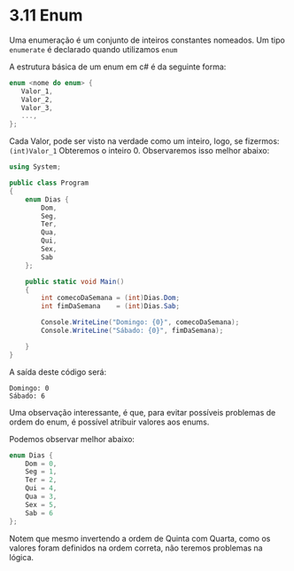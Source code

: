 # 3.11 Enum

Uma enumeração é um conjunto de inteiros constantes nomeados. Um tipo `enumerate` é declarado quando utilizamos `enum`

A estrutura básica de um enum em c# é da seguinte forma:

```csharp
enum <nome do enum> {
   Valor_1,
   Valor_2,
   Valor_3,
   ...,
};
```

Cada Valor, pode ser visto na verdade como um inteiro, logo, se fizermos: `(int)Valor_1` Obteremos o inteiro 0. Observaremos isso melhor abaixo:

```csharp
using System;

public class Program
{
	enum Dias {
		Dom,
		Seg,
		Ter,
		Qua,
		Qui,
		Sex,
		Sab
	};

	public static void Main()
	{
		int comecoDaSemana = (int)Dias.Dom;
		int fimDaSemana    = (int)Dias.Sab;

        Console.WriteLine("Domingo: {0}", comecoDaSemana);
        Console.WriteLine("Sábado: {0}", fimDaSemana);

	}
}
```

A saída deste código será:

```
Domingo: 0
Sábado: 6
```

Uma observação interessante, é que, para evitar possíveis problemas de ordem do enum, é possível atribuir valores aos enums.

Podemos observar melhor abaixo:

```csharp
enum Dias {
	Dom = 0,
	Seg = 1,
	Ter = 2,
	Qui = 4,
	Qua = 3,
	Sex = 5,
	Sab = 6
};
```

Notem que mesmo invertendo a ordem de Quinta com Quarta, como os valores foram definidos na ordem correta, não teremos problemas na lógica.
